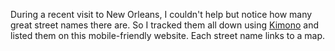 <!--
title: New Orleans Street Names
description: Every street in the Big Easy
website: http://new-orleans-street-names.herokuapp.com/
keywords: [language, geo, words, heroku]
start: 2014-06-20
end: 2014-06-20
-->

During a recent visit to New Orleans, I couldn't help but notice how many great street names there are. So I tracked them all down using [Kimono](https://www.kimonolabs.com/) and listed them on this mobile-friendly website. Each street name links to a map.
